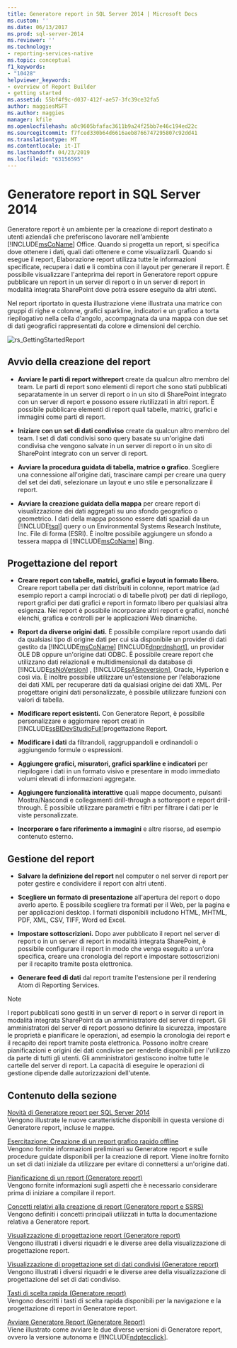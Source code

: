 ```yaml
---
title: Generatore report in SQL Server 2014 | Microsoft Docs
ms.custom: ''
ms.date: 06/13/2017
ms.prod: sql-server-2014
ms.reviewer: ''
ms.technology:
- reporting-services-native
ms.topic: conceptual
f1_keywords:
- "10428"
helpviewer_keywords:
- overview of Report Builder
- getting started
ms.assetid: 55bf4f9c-d037-412f-ae57-3fc39ce32fa5
author: maggiesMSFT
ms.author: maggies
manager: kfile
ms.openlocfilehash: a0c9605bfafac3611b9a24f25bb7e46c194ed22c
ms.sourcegitcommit: f7fced330b64d6616aeb8766747295807c92dd41
ms.translationtype: MT
ms.contentlocale: it-IT
ms.lasthandoff: 04/23/2019
ms.locfileid: "63156595"
---
```

# <a name="report-builder-in-sql-server-2014"></a>Generatore report in SQL Server 2014
  Generatore report è un ambiente per la creazione di report destinato a utenti aziendali che preferiscono lavorare nell'ambiente [!INCLUDE[msCoName](../../../includes/msconame-md.md)] Office. Quando si progetta un report, si specifica dove ottenere i dati, quali dati ottenere e come visualizzarli. Quando si esegue il report, Elaborazione report utilizza tutte le informazioni specificate, recupera i dati e li combina con il layout per generare il report. È possibile visualizzare l'anteprima dei report in Generatore report oppure pubblicare un report in un server di report o in un server di report in modalità integrata SharePoint dove potrà essere eseguito da altri utenti.  
  
 Nel report riportato in questa illustrazione viene illustrata una matrice con gruppi di righe e colonne, grafici sparkline, indicatori e un grafico a torta riepilogativo nella cella d'angolo, accompagnata da una mappa con due set di dati geografici rappresentati da colore e dimensioni del cerchio.  
  
 ![rs_GettingStartedReport](../media/rs-gettingstartedreport.gif "rs_GettingStartedReport")  
  
##  <a name="JumpStartReptCreation"></a> Avvio della creazione del report  
  
-   **Avviare le parti di report withreport** create da qualcun altro membro del team. Le parti di report sono elementi di report che sono stati pubblicati separatamente in un server di report o in un sito di SharePoint integrato con un server di report e possono essere riutilizzati in altri report. È possibile pubblicare elementi di report quali tabelle, matrici, grafici e immagini come parti di report.  
  
-   **Iniziare con un set di dati condiviso** create da qualcun altro membro del team. I set di dati condivisi sono query basate su un'origine dati condivisa che vengono salvate in un server di report o in un sito di SharePoint integrato con un server di report.  
  
-   **Avviare la procedura guidata di tabella, matrice o grafico**. Scegliere una connessione all'origine dati, trascinare campi per creare una query del set dei dati, selezionare un layout e uno stile e personalizzare il report.  
  
-   **Avviare la creazione guidata della mappa** per creare report di visualizzazione dei dati aggregati su uno sfondo geografico o geometrico. I dati della mappa possono essere dati spaziali da un [!INCLUDE[tsql](../../includes/tsql-md.md)] query o un Environmental Systems Research Institute, Inc. File di forma (ESRI). È inoltre possibile aggiungere un sfondo a tessera mappa di [!INCLUDE[msCoName](../../../includes/msconame-md.md)] Bing.  
  

  
##  <a name="DesignRept"></a> Progettazione del report  
  
-   **Creare report con tabelle, matrici, grafici e layout in formato libero.** Creare report tabella per dati distribuiti in colonne, report matrice (ad esempio report a campi incrociati o di tabelle pivot) per dati di riepilogo, report grafici per dati grafici e report in formato libero per qualsiasi altra esigenza. Nei report è possibile incorporare altri report e grafici, nonché elenchi, grafica e controlli per le applicazioni Web dinamiche.  
  
-   **Report da diverse origini dati.** È possibile compilare report usando dati da qualsiasi tipo di origine dati per cui sia disponibile un provider di dati gestito da [!INCLUDE[msCoName](../../../includes/msconame-md.md)] [!INCLUDE[dnprdnshort](../../includes/dnprdnshort-md.md)], un provider OLE DB oppure un'origine dati ODBC. È possibile creare report che utilizzano dati relazionali e multidimensionali da database di [!INCLUDE[ssNoVersion](../../includes/ssnoversion-md.md)] , [!INCLUDE[ssASnoversion](../../includes/ssasnoversion-md.md)], Oracle, Hyperion e così via. È inoltre possibile utilizzare un'estensione per l'elaborazione dei dati XML per recuperare dati da qualsiasi origine dei dati XML. Per progettare origini dati personalizzate, è possibile utilizzare funzioni con valori di tabella.  
  
-   **Modificare report esistenti.** Con Generatore Report, è possibile personalizzare e aggiornare report creati in [!INCLUDE[ssBIDevStudioFull](../../includes/ssbidevstudiofull-md.md)]progettazione Report.  
  
-   **Modificare i dati** da filtrandoli, raggruppandoli e ordinandoli o aggiungendo formule o espressioni.  
  
-   **Aggiungere grafici, misuratori, grafici sparkline e indicatori** per riepilogare i dati in un formato visivo e presentare in modo immediato volumi elevati di informazioni aggregate.  
  
-   **Aggiungere funzionalità interattive** quali mappe documento, pulsanti Mostra/Nascondi e collegamenti drill-through a sottoreport e report drill-through. È possibile utilizzare parametri e filtri per filtrare i dati per le viste personalizzate.  
  
-   **Incorporare o fare riferimento a immagini** e altre risorse, ad esempio contenuto esterno.  
  

  
##  <a name="ManageRpt"></a> Gestione del report  
  
-   **Salvare la definizione del report** nel computer o nel server di report per poter gestire e condividere il report con altri utenti.  
  
-   **Scegliere un formato di presentazione** all'apertura del report o dopo averlo aperto. È possibile scegliere tra formati per il Web, per la pagina e per applicazioni desktop. I formati disponibili includono HTML, MHTML, PDF, XML, CSV, TIFF, Word ed Excel.  
  
-   **Impostare sottoscrizioni.** Dopo aver pubblicato il report nel server di report o in un server di report in modalità integrata SharePoint, è possibile configurare il report in modo che venga eseguito a un'ora specifica, creare una cronologia del report e impostare sottoscrizioni per il recapito tramite posta elettronica.  
  
-   **Generare feed di dati** dal report tramite l'estensione per il rendering Atom di Reporting Services.  
  
> [!NOTE]  
>  I report pubblicati sono gestiti in un server di report o in server di report in modalità integrata SharePoint da un amministratore del server di report. Gli amministratori del server di report possono definire la sicurezza, impostare le proprietà e pianificare le operazioni, ad esempio la cronologia dei report e il recapito dei report tramite posta elettronica. Possono inoltre creare pianificazioni e origini dei dati condivise per renderle disponibili per l'utilizzo da parte di tutti gli utenti. Gli amministratori gestiscono inoltre tutte le cartelle del server di report. La capacità di eseguire le operazioni di gestione dipende dalle autorizzazioni dell'utente.  
  

  
##  <a name="InThisSection"></a> Contenuto della sezione  
 [Novità di Generatore report per SQL Server 2014](../what-s-new-in-report-builder-for-sql-server-2014.md)  
 Vengono illustrate le nuove caratteristiche disponibili in questa versione di Generatore report, incluse le mappe.  
  
 [Esercitazione: Creazione di un report grafico rapido offline](tutorial-create-a-quick-chart-report-offline-report-builder.md)  
 Vengono fornite informazioni preliminari su Generatore report e sulle procedure guidate disponibili per la creazione di report. Viene inoltre fornito un set di dati iniziale da utilizzare per evitare di connettersi a un'origine dati.  
  
 [Pianificazione di un report &#40;Generatore report&#41;](../report-design/planning-a-report-report-builder.md)  
 Vengono fornite informazioni sugli aspetti che è necessario considerare prima di iniziare a compilare il report.  
  
 [Concetti relativi alla creazione di report &#40;Generatore report e SSRS&#41;](../report-design/report-authoring-concepts-report-builder-and-ssrs.md)  
 Vengono definiti i concetti principali utilizzati in tutta la documentazione relativa a Generatore report.  
  
 [Visualizzazione di progettazione report &#40;Generatore report&#41;](report-design-view-report-builder.md)  
 Vengono illustrati i diversi riquadri e le diverse aree della visualizzazione di progettazione report.  
  
 [Visualizzazione di progettazione set di dati condivisi &#40;Generatore report&#41;](shared-dataset-design-view-report-builder.md)  
 Vengono illustrati i diversi riquadri e le diverse aree della visualizzazione di progettazione del set di dati condiviso.  
  
 [Tasti di scelta rapida &#40;Generatore report&#41;](keyboard-shortcuts-report-builder.md)  
 Vengono descritti i tasti di scelta rapida disponibili per la navigazione e la progettazione di report in Generatore report.  
  
 [Avviare Generatore Report &#40;Generatore Report&#41;](start-report-builder.md)  
 Viene illustrato come avviare le due diverse versioni di Generatore report, ovvero la versione autonoma e [!INCLUDE[ndptecclick](../../includes/ndptecclick-md.md)].  
  
  
